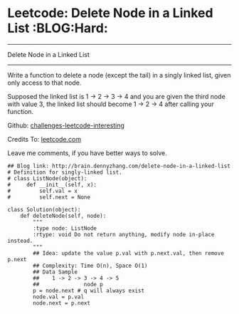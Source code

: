 # Leetcode: Delete Node in a Linked List     :BLOG:Hard:


---

Delete Node in a Linked List  

---

Write a function to delete a node (except the tail) in a singly linked list, given only access to that node.  

Supposed the linked list is 1 -> 2 -> 3 -> 4 and you are given the third node with value 3, the linked list should become 1 -> 2 -> 4 after calling your function.  

Github: [challenges-leetcode-interesting](https://github.com/DennyZhang/challenges-leetcode-interesting/tree/master/delete-node-in-a-linked-list)  

Credits To: [leetcode.com](https://leetcode.com/problems/delete-node-in-a-linked-list/description/)  

Leave me comments, if you have better ways to solve.  

    ## Blog link: http://brain.dennyzhang.com/delete-node-in-a-linked-list
    # Definition for singly-linked list.
    # class ListNode(object):
    #     def __init__(self, x):
    #         self.val = x
    #         self.next = None
    
    class Solution(object):
        def deleteNode(self, node):
            """
            :type node: ListNode
            :rtype: void Do not return anything, modify node in-place instead.
            """
            ## Idea: update the value p.val with p.next.val, then remove p.next
            ## Complexity: Time O(n), Space O(1)
            ## Data Sample
            ##    1 -> 2 -> 3 -> 4 -> 5
            ##              node p 
            p = node.next # q will always exist
            node.val = p.val
            node.next = p.next